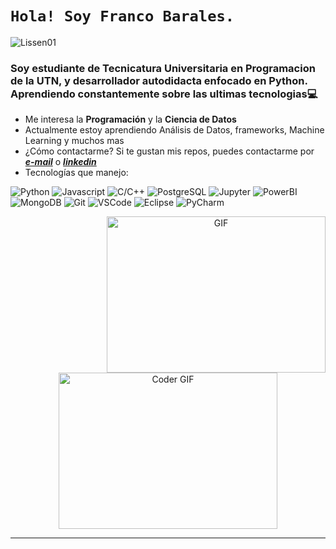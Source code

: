 # ```Hola! Soy Franco Barales.```


<p align="left"> <img src="https://komarev.com/ghpvc/?username=FrancoBarales" 
alt="Lissen01" /> </p>



<h3 align="left">Soy estudiante de Tecnicatura Universitaria en Programacion de la UTN, y desarrollador autodidacta enfocado en Python. Aprendiendo constantemente sobre las ultimas tecnologias💻</h3>

*  Me interesa la **Programación** y la **Ciencia de Datos**
*  Actualmente estoy aprendiendo Análisis de Datos, frameworks, Machine Learning y muchos mas
*  ¿Cómo contactarme? Si te gustan mis repos, puedes contactarme por _**[e-mail](mailto:francobaralesillia@gmail.com)**_ o _**[linkedin](https://www.linkedin.com/in/franco-barales/)**_
*  Tecnologías que manejo:
    
 <p>
  <img alt="Python" src="https://img.shields.io/badge/-Python-0085E1?logo=python&logoColor=white&style=flat"/>
  <img alt="Javascript" src="https://img.shields.io/badge/-JavaScript-FDE700?logo=javascript&logoColor=black&style=flat"/>
  <img alt="C/C++" src="https://img.shields.io/badge/-C/C++-0049A7?logo=c&logoColor=white&style=flat"/>
  <img alt="PostgreSQL" src="https://img.shields.io/badge/-PostgreSQL-0070FF?logo=postgresql&logoColor=white&style=flat"/>
  <img alt="Jupyter" src="https://img.shields.io/badge/-Jupyter-FFAA30?logo=jupyter&logoColor=black&style=flat"/>
  <img alt="PowerBI" src="https://img.shields.io/badge/-PowerBI-FED503?logo=powerbi&logoColor=black&style=flat"/>
  <img alt="MongoDB" src="https://img.shields.io/badge/-MongoDB-09BF00?logo=mongodb&logoColor=white&style=flat"/>
  <img alt="Git" src="https://img.shields.io/badge/-Git-FF5335?logo=git&logoColor=white&style=flat"/>
  <img alt="VSCode" src="https://img.shields.io/badge/-VScode-0D1117?logo=visual-studio-code&logoColor=23A7F2&style=plastic"/>
  <img alt="Eclipse" src="https://img.shields.io/badge/-Eclipse-35008D?logo=eclipse&logoColor=white&style=flat"/>
  <img alt="PyCharm" src="https://img.shields.io/badge/-PyCharm-C2FF35?logo=pycharm&logoColor=black&style=flat"/>
</p>
     <div align="center">
       <img align="right" alt="GIF" src="https://cdn.dribbble.com/users/416610/screenshots/4801105/media/be031f8d02ca8cc404d44be54ee2c493.gif" width="350" height="250" />
       <img align="center" src="https://media1.giphy.com/media/26tn33aiTi1jkl6H6/giphy.gif" alt="Coder GIF" width="350" height="250">
    </div>
   
   ----
 
   
 <!---   
https://github.com/FrancoBarales es un repositorio ✨ especial ✨ porque su `README.md` (este archivo) aparece en su perfil de GitHub.
Puede hacer clic en el enlace Vista previa para ver los cambios.
--->
